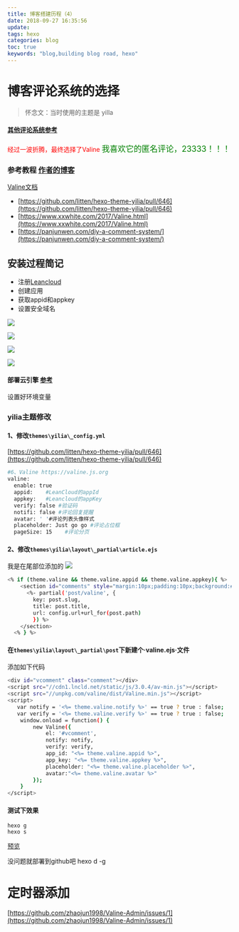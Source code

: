 ```yaml
---
title: 博客搭建历程（4）
date: 2018-09-27 16:35:56
update:
tags: hexo
categories: blog
toc: true
keywords: "blog,building blog road, hexo"
---
```


# 博客评论系统的选择

>怀念文：当时使用的主题是 yilla

#### [其他评论系统参考](https://blog.csdn.net/weixin_41196185/article/details/79178780)

<font color="red">经过一波折腾，最终选择了Valine</font>
<font size="4" color="green">我喜欢它的匿名评论，23333！！！</font>

### 参考教程 [作者的博客](https://ioliu.cn/2017/add-valine-comments-to-your-blog/)

[Valine文档](https://valine.js.org/)

* [https://github.com/litten/hexo-theme-yilia/pull/646](https://github.com/litten/hexo-theme-yilia/pull/646)
* [https://www.xxwhite.com/2017/Valine.html](https://www.xxwhite.com/2017/Valine.html)
* [https://panjunwen.com/diy-a-comment-system/](https://panjunwen.com/diy-a-comment-system/)

<!-- more -->

## 安装过程简记

* 注册[Leancloud](https://leancloud.cn/)
* 创建应用
* 获取appid和appkey
* 设置安全域名

![](https://i.imgur.com/z6ScJ8h.png)

![](https://i.imgur.com/98lsq22.png)

![](https://i.imgur.com/Ppruek5.png)

![](https://i.imgur.com/sRNNe85.png)

#### 部署云引擎 [参考](https://panjunwen.com/valine-admin-document/)

设置好环境变量

### yilia主题修改

#### 1、修改`themes\yilia\_config.yml`

[https://github.com/litten/hexo-theme-yilia/pull/646](https://github.com/litten/hexo-theme-yilia/pull/646)

```bash
#6、Valine https://valine.js.org
valine:
  enable: true
  appid:    #LeanCloud的appId
  appkey:   #Leancloud的appKey
  verify: false #验证码
  notifi: false #评论回复提醒
  avatar: ' '#评论列表头像样式
  placeholder: Just go go #评论占位框
  pageSize: 15    #评论分页
```

#### 2、修改`themes\yilia\layout\_partial\article.ejs`

我是在尾部位添加的
![](http://pflr7ix8q.bkt.clouddn.com/18-9-27/40764127.jpg)

```bash
<% if (theme.valine && theme.valine.appid && theme.valine.appkey){ %>
    <section id="comments" style="margin:10px;padding:10px;background:#fff;">
      <%- partial('post/valine', {
        key: post.slug,
        title: post.title,
        url: config.url+url_for(post.path)
        }) %>
    </section>
  <% } %>
```

#### 在`themes\yilia\layout\_partial\post`下新建个·valine.ejs·文件

添加如下代码

```bash
<div id="vcomment" class="comment"></div>
<script src="//cdn1.lncld.net/static/js/3.0.4/av-min.js"></script>
<script src="//unpkg.com/valine/dist/Valine.min.js"></script>
<script>
   var notify = '<%= theme.valine.notify %>' == true ? true : false;
   var verify = '<%= theme.valine.verify %>' == true ? true : false;
    window.onload = function() {
        new Valine({
            el: '#vcomment',
            notify: notify,
            verify: verify,
            app_id: "<%= theme.valine.appid %>",
            app_key: "<%= theme.valine.appkey %>",
            placeholder: "<%= theme.valine.placeholder %>",
            avatar:"<%= theme.valine.avatar %>"
        });
    }
</script>
```

#### 测试下效果
	hexo g
	hexo s
[预览](http://localhost:4000)


没问题就部署到github吧
	hexo d -g

# 定时器添加

[https://github.com/zhaojun1998/Valine-Admin/issues/1](https://github.com/zhaojun1998/Valine-Admin/issues/1)









